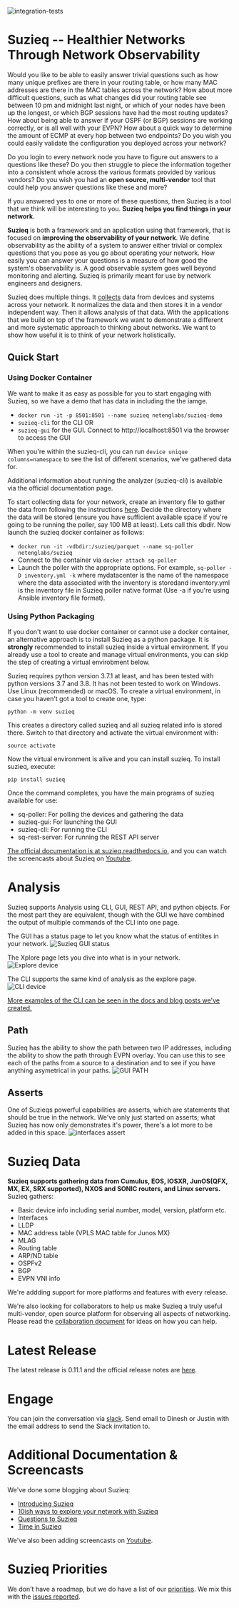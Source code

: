 ![integration-tests](https://github.com/netenglabs/suzieq/workflows/integration-tests/badge.svg)

# Suzieq -- Healthier Networks Through Network Observability

Would you like to be able to easily answer trivial questions such as how many unique prefixes are there in your routing table, or how many MAC addresses are there in the MAC tables across the network? How about more difficult questions, such as what changes did your routing table see between 10 pm and midnight last night, or which of your nodes have been up the longest, or which BGP sessions have had the most routing updates? How about being able to answer if your OSPF (or BGP) sessions are working correctly, or is all well with your EVPN? How about a quick way to determine the amount of ECMP at every hop between two endpoints? Do you wish you could easily validate the configuration you deployed across your network?

Do you login to every network node you have to figure out answers to a questions like these? Do you then struggle to piece the information together into a consistent whole across the various formats provided by various vendors? Do you wish you had an **open source, multi-vendor** tool that could help you answer questions like these and more?

If you answered yes to one or more of these questions, then Suzieq is a tool that we think will be interesting to you.  **Suzieq helps you find things in your network.**

**Suzieq** is both a framework and an application using that framework, that is focused on **improving the observability of your network**.  We define observability as the ability of a system to answer either trivial or complex questions that you pose as you go about operating your network. How easily you can answer your questions is a measure of how good the system's observability is. A good observable system goes well beyond monitoring and alerting. Suzieq is primarily meant for use by network engineers and designers.

Suzieq does multiple things. It [collects](https://suzieq.readthedocs.io/en/latest/poller/) data from devices and systems across your network. It normalizes the data and then stores it in a vendor independent way. Then it allows analysis of that data. With the applications that we build on top of the framework we want to demonstrate a different and more systematic approach to thinking about networks. We want to show how useful it is to think of your network holistically.

## Quick Start

### Using Docker Container
We want to make it as easy as possible for you to start engaging with Suzieq, so we have a demo that has data in including the the iamge.

* `docker run -it -p 8501:8501 --name suzieq netenglabs/suzieq-demo`
* `suzieq-cli` for the CLI OR
* `suzieq-gui` for the GUI. Connect to http://localhost:8501 via the browser to access the GUI

When you're within the suzieq-cli, you can run ```device unique columns=namespace``` to see the list of different scenarios, we've gathered data for.

Additional information about running the analyzer (suzieq-cli) is available via the official documentation page.

To start collecting data for your network, create an inventory file to gather the data from following the instructions [here](https://suzieq.readthedocs.io/en/latest/poller/). Decide the directory where the data will be stored (ensure you have sufficient available space if you're going to be running the poller, say 100 MB at least). Lets call this dbdir. Now launch the suzieq docker container as follows:

* ```docker run -it -vdbdir:/suzieq/parquet --name sq-poller netenglabs/suzieq```
* Connect to the container via ```docker attach sq-poller```
* Launch the poller with the appropriate options. For example, ```sq-poller -D inventory.yml -k``` where mydatacenter is the name of the namespace where the data associated with the inventory is storedand inventory.yml is the inventory file in Suzieq poller native format (Use -a if you're using Ansible inventory file format).

### Using Python Packaging

If you don't want to use docker container or cannot use a docker container, an alternative approach is to install Suzieq as a python package. It is **strongly** recommended to install suzieq inside a virtual environment. If you already use a tool to create and manage virtual environments, you can skip the step of creating a virtual envirobment below.

Suzieq requires python version 3.7.1 at least, and has been tested with python versions 3.7 and 3.8. It has not been tested to work on Windows. Use Linux (recommended) or macOS. To create a virtual environment, in case you haven't got a tool to create one, type:
```
python -m venv suzieq
```
This creates a directory called suzieq and all suzieq related info is stored there. Switch to that directory and activate the virtual environment with:
```
source activate
```
Now the virtual environment is alive and you can install suzieq. To install suzieq, execute:
```
pip install suzieq
```

Once the command completes, you have the main programs of suzieq available for use:

* sq-poller: For polling the devices and gathering the data
* suzieq-gui: For launching the GUI
* suzieq-cli: For running the CLI
* sq-rest-server: For running the REST API server

[The official documentation is at suzieq.readthedocs.io](https://suzieq.readthedocs.io/en/latest/), and you can watch the screencasts about Suzieq on [Youtube](https://www.youtube.com/results?search_query=netenglabs).

# Analysis

Suzieq supports Analysis using CLI, GUI, REST API, and python objects. For the most part they are equivalent, though with the GUI we have combined the output of multiple commands of the CLI into one page.

The GUI has a  status page to let you know what the status of entitites in your network.
![Suzieq GUI status](images/status.png)

The Xplore page lets you dive into what is in your network. ![Explore device](images/devices-gui.png)

The CLI supports the same kind of analysis as the explore page. ![CLI device](images/devices-cli.png)

[More examples of the CLI can be seen in the docs and blog posts we've created.](https://suzieq.readthedocs.io/en/latest/analyzer/)

## Path

Suzieq has the ability to show the path between two IP addresses, including the ability to show the path through EVPN overlay. You can use this to see each of the paths from a source to a destination and to see if you have anything asymetrical in your paths. ![GUI PATH](images/path-gui.png)

## Asserts

One of Suzieqs powerful capabilities are asserts, which are statements that should be true in the network. We've only just started on asserts; what Suzieq has now only demonstrates it's power, there's a lot more to be added in this space. ![interfaces assert](images/interfaces-assert.png)

# Suzieq Data

**Suzieq supports gathering data from Cumulus, EOS, IOSXR, JunOS(QFX, MX, EX, SRX supported), NXOS and SONIC routers, and Linux servers.** Suzieq gathers:

* Basic device info including serial number, model, version, platform etc.
* Interfaces
* LLDP
* MAC address table (VPLS MAC table for Junos MX)
* MLAG
* Routing table
* ARP/ND table
* OSPFv2
* BGP
* EVPN VNI info

We're addding support for more platforms and features with every release. 

We're also looking for collaborators to help us make Suzieq a truly useful multi-vendor, open source platform for observing all aspects of networking. Please read the [collaboration document](./CONTRIBUTING.md) for ideas on how you can help.

# Latest Release

The latest release is 0.11.1 and the official release notes are [here](https://suzieq.readthedocs.io/en/latest/release-notes/).

# Engage

You can join the conversation via [slack](https://join.slack.com/t/netenglabs/shared_invite/zt-g64xa6lc-SeP2OAj~3uLbgOWJniLslA). Send email to Dinesh or Justin with the email address to send the Slack invitation to.

# Additional Documentation & Screencasts

We've done some blogging about Suzieq:

* [Introducing Suzieq](https://elegantnetwork.github.io/posts/Suzieq/)
* [10ish ways to explore your network with Suzieq](https://elegantnetwork.github.io/posts/10ish_ways_to_explore_your_network_with_Suzieq/)
* [Questions to Suzieq](https://elegantnetwork.github.io/posts/10qa-suzieq/)
* [Time in Suzieq](https://elegantnetwork.github.io/posts/time-suzieq/)

We've also been adding screencasts on [Youtube](https://www.youtube.com/results?search_query=netenglabs).

# Suzieq Priorities

We don't have a roadmap, but we do have a list of our [priorities](https://github.com/netenglabs/suzieq/blob/master/docs/2020-priority.md). We mix this with the [issues reported](https://github.com/netenglabs/suzieq/issues).

